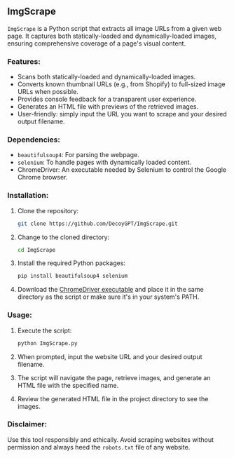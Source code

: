 ## ImgScrape

`ImgScrape` is a Python script that extracts all image URLs from a given web page. It captures both statically-loaded and dynamically-loaded images, ensuring comprehensive coverage of a page's visual content.

### Features:

- Scans both statically-loaded and dynamically-loaded images.
- Converts known thumbnail URLs (e.g., from Shopify) to full-sized image URLs when possible.
- Provides console feedback for a transparent user experience.
- Generates an HTML file with previews of the retrieved images.
- User-friendly: simply input the URL you want to scrape and your desired output filename.

### Dependencies:

- `beautifulsoup4`: For parsing the webpage.
- `selenium`: To handle pages with dynamically loaded content.
- ChromeDriver: An executable needed by Selenium to control the Google Chrome browser.

### Installation:

1. Clone the repository:
   ```sh
   git clone https://github.com/DecoyGPT/ImgScrape.git
   ```

2. Change to the cloned directory:
   ```sh
   cd ImgScrape
   ```

3. Install the required Python packages:
   ```sh
   pip install beautifulsoup4 selenium
   ```

4. Download the [ChromeDriver executable](https://sites.google.com/a/chromium.org/chromedriver/) and place it in the same directory as the script or make sure it's in your system's PATH.

### Usage:

1. Execute the script:
   ```sh
   python ImgScrape.py
   ```

2. When prompted, input the website URL and your desired output filename.

3. The script will navigate the page, retrieve images, and generate an HTML file with the specified name.

4. Review the generated HTML file in the project directory to see the images.

### Disclaimer:

Use this tool responsibly and ethically. Avoid scraping websites without permission and always heed the `robots.txt` file of any website.
